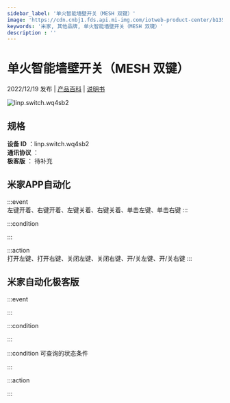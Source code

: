 ```yaml
---
sidebar_label: '单火智能墙壁开关（MESH 双键）'
image: 'https://cdn.cnbj1.fds.api.mi-img.com/iotweb-product-center/b1357018d50210b2e26a68750e0e6d28_1668049555286.png?GalaxyAccessKeyId=AKVGLQWBOVIRQ3XLEW&Expires=9223372036854775807&Signature=v1PLWvsAwYx1/bkHz+yiZxrs2Eg='
keywords: '米家, 其他品牌, 单火智能墙壁开关（MESH 双键）'
description : ''
---
```

# 单火智能墙壁开关（MESH 双键）

2022/12/19 发布 | [产品百科](https://home.mi.com/webapp/content/baike/product/index.html?model=linp.switch.wq4sb2/) | [说明书](https://home.mi.com/views/introduction.html?model=linp.switch.wq4sb2&region=cn)

![linp.switch.wq4sb2](https://cdn.cnbj1.fds.api.mi-img.com/iotweb-product-center/b1357018d50210b2e26a68750e0e6d28_1668049555286.png?GalaxyAccessKeyId=AKVGLQWBOVIRQ3XLEW&Expires=9223372036854775807&Signature=v1PLWvsAwYx1/bkHz+yiZxrs2Eg=)

## 规格  
> 
**设备 ID** ：linp.switch.wq4sb2  
**通讯协议** ：  
**极客版**  ： 待补充 


## 米家APP自动化  

:::event  
左键开着、右键开着、左键关着、右键关着、单击左键、单击右键
:::

:::condition  

:::

:::action   
打开左键、打开右键、关闭左键、关闭右键、开/关左键、开/关右键
:::

## 米家自动化极客版  

:::event  

:::

:::condition  

:::

:::condition 可查询的状态条件  

:::

:::action  

:::

        

